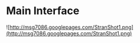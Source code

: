 # Main Interface #
![http://msg7086.googlepages.com/StranShot1.png](http://msg7086.googlepages.com/StranShot1.png)